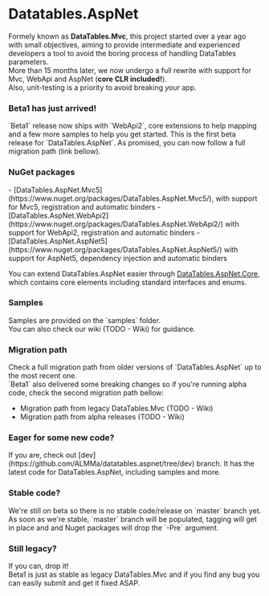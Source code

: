 <h1>Datatables.AspNet</h1>
Formely known as <strong>DataTables.Mvc</strong>, this project started over a year ago with small objectives, aiming to provide intermediate and experienced developers a tool to avoid the boring process of handling DataTables parameters.<br />
More than 15 months later, we now undergo a full rewrite with support for Mvc, WebApi and AspNet (<strong>core CLR included!</strong>).<br />
Also, unit-testing is a priority to avoid breaking <i>your</i> app.

<h3>Beta1 has just arrived!</h3>
`Beta1` release now ships with `WebApi2`, core extensions to help mapping and a few more samples to help you get started.
This is the first beta release for `DataTables.AspNet`. As promised, you can now follow a full migration path (link bellow).

<h3>NuGet packages</h3>
- [DataTables.AspNet.Mvc5](https://www.nuget.org/packages/DataTables.AspNet.Mvc5/), with support for Mvc5, registration and automatic binders
- [DataTables.AspNet.WebApi2](https://www.nuget.org/packages/DataTables.AspNet.WebApi2/) with support for WebApi2, registration and automatic binders
- [DataTables.AspNet.AspNet5](https://www.nuget.org/packages/DataTables.AspNet.AspNet5/) with support for AspNet5, dependency injection and automatic binders

You can extend DataTables.AspNet easier through [DataTables.AspNet.Core](https://www.nuget.org/packages/DataTables.AspNet.Core/), which contains core elements including standard interfaces and enums.

<h3>Samples</h3>
Samples are provided on the `samples` folder.<br />
You can also check our wiki (TODO - Wiki) for guidance.

<h3>Migration path</h3>
Check a full migration path from older versions of `DataTables.AspNet` up to the most recent one.<br />
`Beta1` also delivered some breaking changes so if you're running alpha code, check the second migration path bellow:

- Migration path from legacy DataTables.Mvc (TODO - Wiki)
- Migration path from alpha releases (TODO - Wiki)

<h3>Eager for some new code?</h3>
If you are, check out [dev](https://github.com/ALMMa/datatables.aspnet/tree/dev) branch. It has the latest code for DataTables.AspNet, including samples and more.<br />

<h3>Stable code?</h3>
We're still on beta so there is no stable code/release on `master` branch yet.<br />
As soon as we're stable, `master` branch will be populated, tagging will get in place and and Nuget packages will drop the `-Pre` argument.

<h3>Still legacy?</h3>
If you can, drop it!<br />
Beta1 is just as stable as legacy DataTables.Mvc and if you find any bug you can easily submit and get it fixed ASAP.
